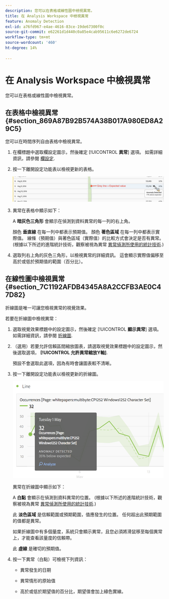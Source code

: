 ```yaml
---
description: 您可以在表格或線性圖中檢視異常。
title: 在 Analysis Workspace 中檢視異常
feature: Anomaly Detection
exl-id: a76fd967-e4ae-4616-83ce-19de67300f0c
source-git-commit: e62261d1d440c0a85e4cab95611c6e6272de6724
workflow-type: tm+mt
source-wordcount: '460'
ht-degree: 14%

---
```


# 在 Analysis Workspace 中檢視異常

您可以在表格或線性圖中檢視異常。

## 在表格中檢視異常 {#section_869A87B92B574A38B017A980ED8A29C5}

您可以在時間序列自由表格中檢視異常。

1. 在欄標題中選取欄設定圖示，然後確定 [!UICONTROL **異常**] 選項。 如需詳細資訊，請參閱 [欄設定](/help/analysis-workspace/visualizations/freeform-table/column-row-settings/column-settings.md).

1. 按一下離開設定功能表以檢視更新的表格。

   ![](assets/anomaly_detected.png)

1. 異常在表格中顯示如下：

   A **暗灰色三角形** 會顯示在偵測到資料異常的每一列的右上角。

   顏色 **垂直線** 在每一列中都表示預期值。 顏色 **著色區域** 在每一列中都表示實際值。 線條（預期值）與著色區域（實際值）的比較方式會決定是否有異常。 (根據以下所述的進階統計技術，觀察被視為異常 [異常偵測所使用的統計技術](/help/analysis-workspace/virtual-analyst/c-anomaly-detection/statistics-anomaly-detection.md).)

1. 選取列右上角的灰色三角形，以檢視異常的詳細資訊。 這會顯示實際值偏移至高於或低於預期值的範圍（百分比）。

## 在線性圖中檢視異常 {#section_7C1192AFDB4345A8A2CCFB3AE0C47D82}

折線圖是唯一可讓您檢視異常的視覺效果。

若要在折線圖中檢視異常：

1. 選取視覺效果標題中的設定圖示，然後確定 [!UICONTROL **顯示異常**] 選項。 如需詳細資訊，請參閱 [折線圖](/help/analysis-workspace/visualizations/line.md).

1. （選用）若要允許信賴區間縮放圖表，請選取視覺效果標題中的設定圖示，然後選取選項， **[!UICONTROL 允許異常縮放Y軸]**.

   預設不會選取此選項，因為有時會讓圖表較不清晰。

1. 按一下離開設定功能表以檢視更新的折線圖。

   ![](assets/anomaly_linechart.png)

   異常在折線圖中顯示如下：

   A **白點** 會顯示在偵測到資料異常的位置。 (根據以下所述的進階統計技術，觀察被視為異常 [異常偵測所使用的統計技術](/help/analysis-workspace/virtual-analyst/c-anomaly-detection/statistics-anomaly-detection.md).)

   此 **淡色區域** 是信賴範圍或預期範圍，值應發生的位置。 任何超出此預期範圍的值都是異常。

   如果折線圖中有多個量度，系統只會顯示異常，且您必須將滑鼠移至每個異常上，才能查看該量度的信賴帶。

   此 **虛線** 是確切的預期值。

1. 按一下異常（白點）可檢視下列資訊：

   * 異常發生的日期

   * 異常情形的原始值

   * 高於或低於期望值的百分比，期望值會加上綠色實線。


